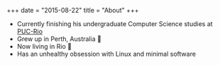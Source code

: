 +++
date = "2015-08-22"
title = "About"
+++

* Currently finishing his undergraduate Computer Science studies at [PUC-Rio](http://www.puc-rio.br)
* Grew up in Perth, Australia :koala:
* Now living in Rio :palm_tree:
* Has an unhealthy obsession with Linux and minimal software


